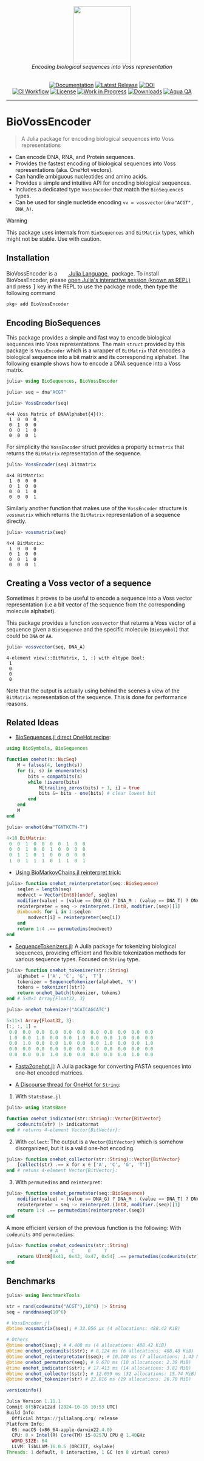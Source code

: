 <div align="center">
<img src="docs/src/assets/logo.svg" height="150"><br/>
    <i>Encoding biological sequences into Voss representation</i><br/><br/>
</div>

<div align="center">

[![Documentation](https://img.shields.io/badge/documentation-online-blue.svg?logo=Julia&logoColor=white)](https://camilogarciabotero.github.io/BioVossEncoder.jl/dev/)
[![Latest Release](https://img.shields.io/github/release/camilogarciabotero/BioVossEncoder.jl.svg)](https://github.com/camilogarciabotero/BioVossEncoder.jl/releases/latest)
[![DOI](https://zenodo.org/badge/DOI/10.5281/zenodo.10452378.svg)](https://doi.org/10.5281/zenodo.10452378)
<br/>
[![CI Workflow](https://github.com/camilogarciabotero/BioVossEncoder.jl/actions/workflows/CI.yml/badge.svg)](https://github.com/camilogarciabotero/BioVossEncoder.jl/actions/workflows/CI.yml)
[![License](https://img.shields.io/badge/license-MIT-green.svg)](https://github.com/camilogarciabotero/BioVossEncoder.jl/blob/main/LICENSE)
[![Work in Progress](https://www.repostatus.org/badges/latest/wip.svg)](https://www.repostatus.org/#wip)
[![Downloads](https://img.shields.io/badge/dynamic/json?url=http%3A%2F%2Fjuliapkgstats.com%2Fapi%2Fv1%2Fmonthly_downloads%2FBioVossEncoder&query=total_requests&suffix=%2Fmonth&label=Downloads)](http://juliapkgstats.com/pkg/BioVossEncoder)
[![Aqua QA](https://raw.githubusercontent.com/JuliaTesting/Aqua.jl/master/badge.svg)](https://github.com/JuliaTesting/Aqua.jl)

</div>

***

# BioVossEncoder

> A Julia package for encoding biological sequences into Voss representations

- Can encode DNA, RNA, and Protein sequences.
- Provides the fastest encoding of biological sequences into Voss representations (aka. OneHot vectors).
- Can handle ambiguous nucleotides and amino acids.
- Provides a simple and intuitive API for encoding biological sequences.
- Includes a dedicated type `VossEncoder` that match the `BioSequence`s types.
- Can be used for single nucletide encoding `vv = vossvector(dna"ACGT", DNA_A)`.

> [!WARNING] 
  This package uses internals from `BioSequences` and `BitMatrix` types, which might not be stable. Use with caution.


## Installation

<p>
BioVossEncoder is a &nbsp;
        <a href="https://julialang.org">
                <img src="https://raw.githubusercontent.com/JuliaLang/julia-logo-graphics/master/images/julia.ico" width="16em">
                Julia Language
        </a>
        &nbsp; package. To install BioVossEncoder,
        please <a href="https://docs.julialang.org/en/v1/manual/getting-started/">open
        Julia's interactive session (known as REPL)</a> and press <kbd>]</kbd>
        key in the REPL to use the package mode, then type the following command
</p>

```julia
pkg> add BioVossEncoder
```

## Encoding BioSequences

This package provides a simple and fast way to encode biological sequences into Voss representations. The main `struct` provided by this package is `VossEncoder` which is a wrapper of `BitMatrix` that encodes a biological sequence into a bit matrix and its corresponding alphabet. The following example shows how to encode a DNA sequence into a Voss matrix.

```julia
julia> using BioSequences, BioVossEncoder

```

```julia
julia> seq = dna"ACGT"

```

```julia
julia> VossEncoder(seq)
```
```
4×4 Voss Matrix of DNAAlphabet{4}():
 1  0  0  0
 0  1  0  0
 0  0  1  0
 0  0  0  1
```
For simplicity the `VossEncoder` struct provides a property `bitmatrix` that returns the `BitMatrix` representation of the sequence.

```julia
julia> VossEncoder(seq).bitmatrix
```
```
4×4 BitMatrix:
 1  0  0  0
 0  1  0  0
 0  0  1  0
 0  0  0  1
```

Similarly another function that makes use of the `VossEncoder` structure is `vossmatrix` which returns the `BitMatrix` representation of a sequence directly.

```julia
julia> vossmatrix(seq)
```
```   
4×4 BitMatrix:
 1  0  0  0
 0  1  0  0
 0  0  1  0
 0  0  0  1
```

## Creating a Voss vector of a sequence

Sometimes it proves to be useful to encode a sequence into a Voss vector representation (i.e a bit vector of the sequence from the corresponding molecule alphabet).

 This package provides a function `vossvector` that returns a Voss vector of a sequence given a `BioSequence` and the specific molecule (`BioSymbol`) that could be `DNA` or `AA`.

```julia
julia> vossvector(seq, DNA_A)
```

```
4-element view(::BitMatrix, 1, :) with eltype Bool:
 1
 0
 0
 0
```
Note that the output is actually using behind the scenes a view of the `BitMatrix` representation of the sequence. This is done for performance reasons.

## Related Ideas

- [BioSequences.jl direct OneHot recipe](https://biojulia.dev/BioSequences.jl/stable/recipes/#One-hot-encoding-biosequences):

```julia
using BioSymbols, BioSequences

function onehot(s::NucSeq)
    M = falses(4, length(s))
    for (i, s) in enumerate(s)
        bits = compatbits(s)
        while !iszero(bits)
            M[trailing_zeros(bits) + 1, i] = true
            bits &= bits - one(bits) # clear lowest bit
        end
    end
    M
end
```

```julia
julia> onehot(dna"TGNTKCTW-T")

4×10 BitMatrix:
 0  0  1  0  0  0  0  1  0  0
 0  0  1  0  0  1  0  0  0  0
 0  1  1  0  1  0  0  0  0  0
 1  0  1  1  1  0  1  1  0  1
```

- [Using BioMarkovChains.jl reinterpret trick](https://github.com/BioJulia/BioMarkovChains.jl/blob/87ca3c16eda91c7947ef13eaaac5066de8d91c6c/src/utils.jl#L9):


```julia
julia> function onehot_reinterpretator(seq::BioSequence)
    seqlen = length(seq)
    modvect = Vector{Int8}(undef, seqlen)
    modifier(value) = (value == DNA_G) ? DNA_M : (value == DNA_T) ? DNA_G : value
    reinterpreter = seq -> reinterpret.(Int8, modifier.(seq))[1]
    @inbounds for i in 1:seqlen
        modvect[i] = reinterpreter(seq[i])
    end
    return 1:4 .== permutedims(modvect)
end
```

- [SequenceTokenizers.jl](https://github.com/mashu/SequenceTokenizers.jl): A Julia package for tokenizing biological sequences, providing efficient and flexible tokenization methods for various sequence types. Focused on `String` type.

```julia
julia> function onehot_tokenizer(str::String)
    alphabet = ['A', 'C', 'G', 'T'] 
    tokenizer = SequenceTokenizer(alphabet, 'N')
    tokens = tokenizer([str]) 
    return onehot_batch(tokenizer, tokens)
end # 5×N×1 Array{Float32, 3}

```
```julia
julia> onehot_tokenizer("ACATCAGCATC")

5×11×1 Array{Float32, 3}:
[:, :, 1] =
 0.0  0.0  0.0  0.0  0.0  0.0  0.0  0.0  0.0  0.0  0.0
 1.0  0.0  1.0  0.0  0.0  1.0  0.0  0.0  1.0  0.0  0.0
 0.0  1.0  0.0  0.0  1.0  0.0  0.0  1.0  0.0  0.0  1.0
 0.0  0.0  0.0  0.0  0.0  0.0  1.0  0.0  0.0  0.0  0.0
 0.0  0.0  0.0  1.0  0.0  0.0  0.0  0.0  0.0  1.0  0.0
```

- [Fasta2onehot.jl](https://github.com/kchu25/Fasta2onehot.jl): A Julia package for converting FASTA sequences into one-hot encoded matrices.

- [A Discourse thread for OneHot for `String`](https://discourse.julialang.org/t/all-the-ways-to-do-one-hot-encoding/64807):


1. With `StatsBase.jl`

```julia
julia> using StatsBase

function onehot_indicator(str::String)::Vector{BitVector}
    codeunits(str) |> indicatormat
end # returns 4-element Vector{BitVector}:
```

2. With `collect`: The output is a `Vector{BitVector}` which is somehow disorganized, but it is a valid one-hot encoding.

```julia
julia> function onehot_collector(str::String)::Vector{BitVector}
    [collect(str) .== x for x ∈ ['A', 'C', 'G', 'T']]
end # retuns 4-element Vector{BitVector}:

```

3. With `permutedims` and `reinterpret`:

```julia
julia> function onehot_permutator(seq::BioSequence)
    modifier(value) = (value == DNA_G) ? DNA_M : (value == DNA_T) ? DNA_G : value
    reinterpreter = seq -> reinterpret.(Int8, modifier.(seq))[1]
    return 1:4 .== permutedims(reinterpreter.(seq))
end
```

A more efficient version of the previous function is the following: With `codeunits` and `permutedims`:

```julia
julia> function onehot_codeunits(str::String)
                # A     C     G     T  
    return UInt8[0x41, 0x43, 0x47, 0x54] .== permutedims(codeunits(str))
end
```

## Benchmarks

```julia
julia> using BenchmarkTools

str = rand(codeunits("ACGT"),10^6) |> String
seq = randdnaseq(10^6)

# VossEncoder.jl
@btime vossmatrix($seq); # 32.056 μs (4 allocations: 488.42 KiB)

# Others
@btime onehot($seq); # 4.408 ms (4 allocations: 488.42 KiB)
@btime onehot_codeunits($str); # 8.124 ms (6 allocations: 488.48 KiB)
@btime onehot_reinterpretator($seq); # 10.140 ms (7 allocations: 1.43 MiB)
@btime onehot_permutator(seq); # 9.670 ms (10 allocations: 2.38 MiB)
@time onehot_indicator($str); # 17.413 ms (14 allocations: 3.82 MiB)
@btime onehot_collector($str); # 12.659 ms (32 allocations: 15.74 MiB)
@btime onehot_tokenizer(str) # 22.816 ms (19 allocations: 26.70 MiB)
```

```julia
versioninfo()

Julia Version 1.11.1
Commit 8f5b7ca12ad (2024-10-16 10:53 UTC)
Build Info:
  Official https://julialang.org/ release
Platform Info:
  OS: macOS (x86_64-apple-darwin22.4.0)
  CPU: 8 × Intel(R) Core(TM) i5-8257U CPU @ 1.40GHz
  WORD_SIZE: 64
  LLVM: libLLVM-16.0.6 (ORCJIT, skylake)
Threads: 1 default, 0 interactive, 1 GC (on 8 virtual cores)
```

